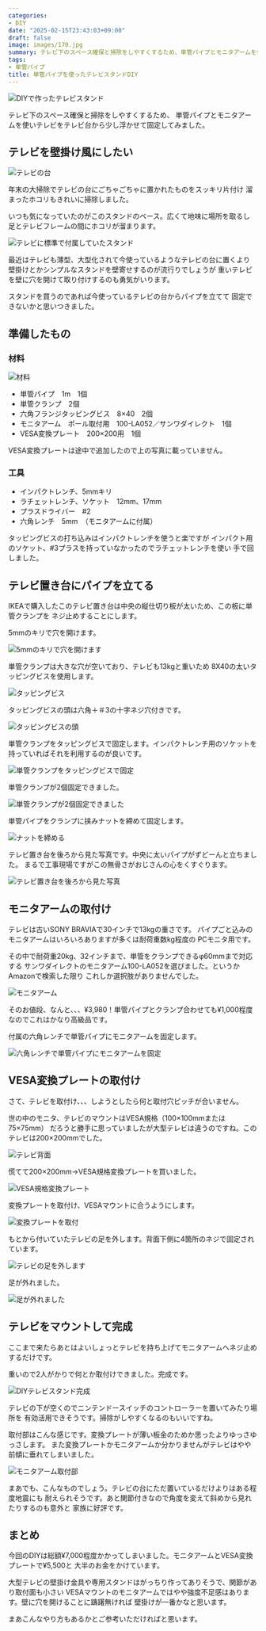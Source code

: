 ```yaml
---
categories:
- DIY
date: "2025-02-15T23:43:03+09:00"
draft: false
image: images/170.jpg
summary: テレビ下のスペース確保と掃除をしやすくするため、単管パイプとモニタアームを使いテレビをテレビ台から少し浮かせて固定してみました。
tags:
- 単管パイプ
title: 単管パイプを使ったテレビスタンドDIY
---
```


![DIYで作ったテレビスタンド](./images/170.jpg)

テレビ下のスペース確保と掃除をしやすくするため、
単管パイプとモニタアームを使いテレビをテレビ台から少し浮かせて固定してみました。

## テレビを壁掛け風にしたい

![テレビの台](./images/010.jpg)

年末の大掃除でテレビの台にごちゃごちゃに置かれたものをスッキリ片付け
溜まったホコリもきれいに掃除しました。

いつも気になっていたのがこのスタンドのベース。広くて地味に場所を取るし
足とテレビフレームの間にホコリが溜まります。

![テレビに標準で付属していたスタンド](./images/015.JPG)

最近はテレビも薄型、大型化されて今使っているようなテレビの台に置くより
壁掛けとかシンプルなスタンドを壁寄せするのが流行りでしょうが
重いテレビを壁に穴を開けて取り付けするのも勇気がいります。

スタンドを買うのであれば今使っているテレビの台からパイプを立てて
固定できないかと思いつきました。

## 準備したもの

### 材料

![材料](./images/020.JPG)

-   単管パイプ　1m　1個
-   単管クランプ　2個
-   六角フランジタッピングビス　8×40　2個
-   モニタアーム　ポール取付用　100-LA052／サンワダイレクト　1個
-   VESA変換プレート　200×200用　1個

VESA変換プレートは途中で追加したので上の写真に載っていません。

### 工具

-   インパクトレンチ、5mmキリ
-   ラチェットレンチ、ソケット　12mm、17mm
-   プラスドライバー　#2
-   六角レンチ　5mm　（モニタアームに付属）

タッピングビスの打ち込みはインパクトレンチを使うと楽ですが
インパクト用のソケット、#3プラスを持っていなかったのでラチェットレンチを使い
手で回しました。

## テレビ置き台にパイプを立てる

IKEAで購入したこのテレビ置き台は中央の縦仕切り板が太いため、この板に単管クランプを
ネジ止めすることにします。

5mmのキリで穴を開けます。

![5mmのキリで穴を開けます](./images/030.JPG)

単管クランプは大きな穴が空いており、テレビも13kgと重いため
8X40の太いタッピングビスを使用します。

![タッピングビス](./images/040.JPG)

タッピングビスの頭は六角＋＃3の十字ネジ穴付きです。

![タッピングビスの頭](./images/050.JPG)

単管クランプをタッピングビスで固定します。インパクトレンチ用のソケットを
持っていればそれを利用するのが良いです。

![単管クランプをタッピングビスで固定](./images/060.JPG)

単管クランプが2個固定できました。

![単管クランプが2個固定できました](./images/070.JPG)

単管パイプをクランプに挟みナットを締めて固定します。

![ナットを締める](./images/080.JPG)

テレビ置き台を後ろから見た写真です。中央に太いパイプがずどーんと立ちました。
まるで工事現場ですがこの無骨さがおじさんの心をくすぐります。

![テレビ置き台を後ろから見た写真](./images/090.jpg)

## モニタアームの取付け

テレビは古いSONY BRAVIAで30インチで13kgの重さです。
パイプごと込みのモニタアームはいろいろありますが多くは耐荷重数kg程度の
PCモニタ用です。

その中で耐荷重20kg、32インチまで、単管をクランプできるφ60mmまで対応する
サンワダイレクトのモニタアーム100-LA052を選びました。というかAmazonで検索した限り
これしか選択肢がありませんでした。

![モニタアーム](./images/100.JPG)

そのお値段、なんと、、、¥3,980！単管パイプとクランプ合わせても¥1,000程度
なのでこれはかなり高級品です。

付属の六角レンチで単管パイプにモニタアームを固定します。

![六角レンチで単管パイプにモニタアームを固定](./images/110.JPG)

## VESA変換プレートの取付け

さて、テレビを取付け、、、しようとしたら何と取付穴ピッチが合いません。

世の中のモニタ、テレビのマウントはVESA規格（100×100mmまたは75×75mm）
だろうと勝手に思っていましたが大型テレビは違うのですね。このテレビは200×200mmでした。

![テレビ背面](./images/120.JPG)

慌てて200×200mm→VESA規格変換プレートを買いました。

![VESA規格変換プレート](./images/130.jpg)

変換プレートを取付け、VESAマウントに合うようにします。

![変換プレートを取付](./images/140.jpg)

もとから付いていたテレビの足を外します。背面下側に4箇所のネジで固定されています。

![テレビの足を外します](./images/150.jpg)

足が外れました。

![足が外れました](./images/160.jpg)

## テレビをマウントして完成

ここまで来たらあとはよいしょっとテレビを持ち上げてモニタアームへネジ止めするだけです。

重いので2人がかりで何とか取付けできました。完成です。

![DIYテレビスタンド完成](./images/170.jpg)

テレビの下が空くのでニンテンドースイッチのコントローラーを置いてみたり場所を
有効活用できそうです。掃除がしやすくなるのもいいですね。

取付部はこんな感じです。変換プレートが薄い板金のためか思ったよりゆっさゆっさします。
また変換プレートかモニタアームか分かりませんがテレビはやや前傾に垂れてしまいました。

![モニタアーム取付部](./images/180.jpg)

まあでも、こんなものでしょう。テレビの台にただ置いているだけよりはある程度地震にも
耐えられそうです。あと関節付きなので角度を変えて斜めから見れたりするのも意外と
家族に好評です。

## まとめ

今回のDIYは総額¥7,000程度かかってしまいました。モニタアームとVESA変換プレートで¥5,500と
大半のお金をかけています。

大型テレビの壁掛け金具や専用スタンドはがっちり作ってありそうで、関節があり取付面も小さい
VESAマウントのモニタアームではやや強度不足感はあります。壁に穴を開けることに躊躇無ければ
壁掛けが一番かなと思います。

まあこんなやり方もあるかとご参考いただければと思います。
